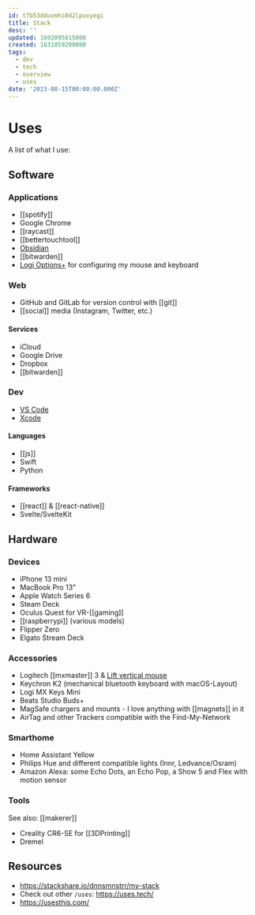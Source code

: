 ```yaml
---
id: t7b53dduvmhi0d2lpuxyegi
title: Stack
desc: ''
updated: 1692095815000
created: 1631059200000
tags:
  - dev
  - tech
  - overview
  - uses
date: '2023-08-15T00:00:00.000Z'
---
```


# Uses

A list of what I use:

## Software

### Applications

- [[spotify]]
- Google Chrome
- [[raycast]]
- [[bettertouchtool]]
- [Obsidian](https://obsidian.md/)
- [[bitwarden]]
- [Logi Options+](https://www.logitech.com/en-us/software/logi-options-plus.html) for configuring my mouse and keyboard

### Web

- GitHub and GitLab for version control with [[git]]
- [[social]] media (Instagram, Twitter, etc.)

#### Services

- iCloud
- Google Drive
- Dropbox
- [[bitwarden]]

### Dev

- [VS Code](https://code.visualstudio.com/)
- [Xcode](https://developer.apple.com/xcode/)

#### Languages

- [[js]]
- Swift
- Python

#### Frameworks

- [[react]] & [[react-native]]
- Svelte/SvelteKit

## Hardware

### Devices

- iPhone 13 mini
- MacBook Pro 13"
- Apple Watch Series 6
- Steam Deck
- Oculus Quest for VR-[[gaming]]
- [[raspberrypi]] (various models)
- Flipper Zero
- Elgato Stream Deck

### Accessories

- Logitech [[mxmaster]] 3 & [Lift vertical mouse](https://www.logitech.com/en-us/products/mice/lift-vertical-ergonomic-mouse.html)
- Keychron K2 (mechanical bluetooth keyboard with macOS-Layout)
- Logi MX Keys Mini
- Beats Studio Buds+
- MagSafe chargers and mounts - I love anything with [[magnets]] in it
- AirTag and other Trackers compatible with the Find-My-Network

### Smarthome

- Home Assistant Yellow
- Philips Hue and different compatible lights (Innr, Ledvance/Osram)
- Amazon Alexa: some Echo Dots, an Echo Pop, a Show 5 and Flex with motion sensor

### Tools

See also: [[makerer]]

- Creality CR6-SE for [[3DPrinting]]
- Dremel

## Resources

- <https://stackshare.io/dnnsmnstrr/my-stack>
- Check out other `/uses`: <https://uses.tech/>
- <https://usesthis.com/>
